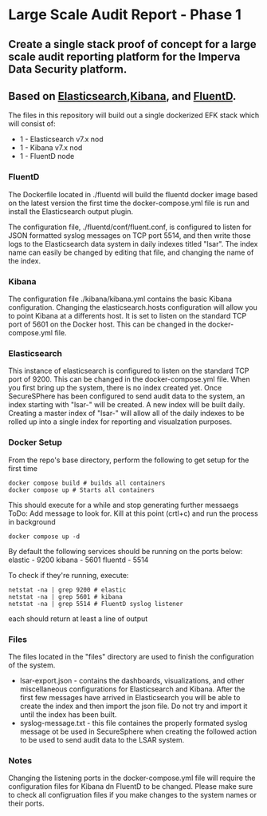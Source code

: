 # Large Scale Audit Report - Phase 1
## Create a single stack proof of concept for a large scale audit reporting platform for the Imperva Data Security platform.

## Based on [Elasticsearch](https://www.elastic.co/),[Kibana](https://www.elastic.co/products/kibana), and [FluentD](https://www.fluentd.org/).

The files in this repository will build out a single dockerized EFK stack which will consist of:

  * 1 - Elasticsearch v7.x nod
  * 1 - Kibana v7.x nod
  * 1 - FluentD node

### FluentD
The Dockerfile located in ./fluentd will build the fluentd docker image based on the latest version the first time the docker-compose.yml file is run and install the Elasticsearch output plugin.

The configuration file, ./fluentd/conf/fluent.conf, is configured to listen for JSON formatted syslog messages on TCP port 5514, and then write those logs to the Elasticsearch data system in daily indexes titled "lsar".  The index name can easily be changed by editing that file, and changing the name of the index.

### Kibana
The configuration file ./kibana/kibana.yml contains the basic Kibana
configuration.  Changing the elasticsearch.hosts configuration will allow you to
point Kibana at a differents host.  It is set to listen on the standard TCP port
of 5601 on the Docker host.  This can be changed in the docker-compose.yml file.

### Elasticsearch
This instance of elasticsearch is configured to listen on the standard TCP port
of 9200.  This can be changed in the docker-compose.yml file.  When you first
bring up the system, there is no index created yet.  Once SecureSPhere has been
configured to send audit data to the system, an index starting with "lsar-" will
be created.  A new index will be built daily.  Creating a master index of
"lsar-" will allow all of the daily indexes to be rolled up into a single index
for reporting and visualzation purposes.

### Docker Setup
From the repo's base directory, perform the following to get setup for the first time
```
docker compose build # builds all containers
docker compose up # Starts all containers
```
This should execute for a while and stop generating further messaegs ToDo: Add message to look for. Kill at this point (crtl+c) and run the process in background
```
docker compose up -d
```

By default the following services should be running on the ports below:
elastic - 9200
kibana - 5601
fluentd - 5514

To check if they're running, execute:
```
netstat -na | grep 9200 # elastic
netstat -na | grep 5601 # kibana
netstat -na | grep 5514 # FluentD syslog listener
```

each should return at least a line of output

### Files
The files located in the "files" directory are used to finish the configuration
of the system.  

  * lsar-export.json - contains the dashboards, visualizations, and other miscellaneous configurations for Elasticsearch and Kibana.  After the first few messages have arrived in Elasticsearch you will be able to create the index and then import the json file.  Do not try and import it until the index has been built.
  * syslog-message.txt - this file containes the properly formated syslog message ot be used in SecureSphere when creating the followed action to be used to send audit data to the LSAR system.

### Notes
Changing the listening ports in the docker-compose.yml file will require the configuration files for Kibana dn FluentD to be changed.  Please make sure to check all configruation files if you make changes to the system names or their ports.
